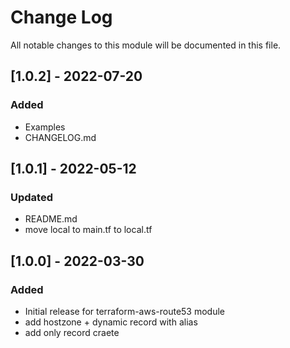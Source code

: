 # Change Log

All notable changes to this module will be documented in this file.

## [1.0.2] - 2022-07-20

### Added

- Examples
- CHANGELOG.md

## [1.0.1] - 2022-05-12

### Updated

- README.md
- move local to main.tf to local.tf

## [1.0.0] - 2022-03-30

### Added

- Initial release for terraform-aws-route53 module
- add hostzone + dynamic record with alias
- add only record craete